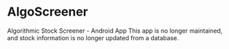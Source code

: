 # AlgoScreener
Algorithmic Stock Screener - Android App
This app is no longer maintained, and stock information is no longer updated from a database.
